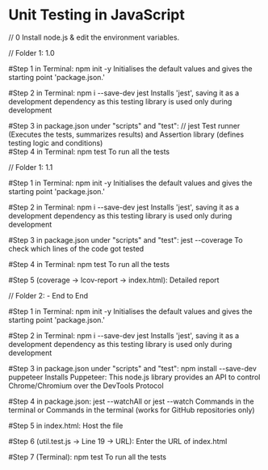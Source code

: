 # Unit Testing in JavaScript

// 0
Install node.js & edit the environment variables.

// Folder 1: 1.0

#Step 1 in Terminal:
npm init -y 
Initialises the default values and gives the starting point 'package.json.'

#Step 2 in Terminal:
npm i --save-dev jest
Installs 'jest', saving it as a development dependency as this testing library is used only during development

#Step 3 in package.json under "scripts" and "test":
// jest
Test runner (Executes the tests, summarizes results) and Assertion library (defines testing logic and conditions)             		
#Step 4 in Terminal:
npm test
To run all the tests

// Folder 1: 1.1

#Step 1 in Terminal:
npm init -y 
Initialises the default values and gives the starting point 'package.json.'

#Step 2 in Terminal: 
npm i --save-dev jest
Installs 'jest', saving it as a development dependency as this testing library is used only during development

#Step 3 in package.json under "scripts" and "test":
jest --coverage
To check which lines of the code got tested

#Step 4 in Terminal:
npm test
To run all the tests

#Step 5 (coverage -> lcov-report -> index.html):
Detailed report

// Folder 2: - End to End

#Step 1 in Terminal:
npm init -y 
Initialises the default values and gives the starting point 'package.json.'

#Step 2 in Terminal: 
npm i --save-dev jest
Installs 'jest', saving it as a development dependency as this testing library is used only during development

#Step 3 in package.json under "scripts" and "test": 
npm install --save-dev puppeteer
Installs Puppeteer: This node.js library provides an API to control Chrome/Chromium over the DevTools Protocol

#Step 4 in package.json:
jest --watchAll or jest --watch
Commands in the terminal or Commands in the terminal (works for GitHub repositories only)

#Step 5 in index.html:
Host the file

#Step 6 (util.test.js -> Line 19 -> URL):
Enter the URL of index.html

#Step 7 (Terminal):
npm test
To run all the tests